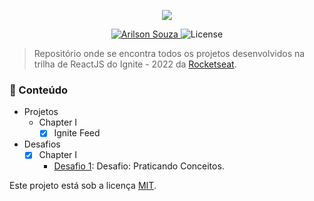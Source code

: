 <p align="center">
   <img src="https://i.imgur.com/mK8EFdg.png alt="Ignite - ReactJS"/>
</p>

<p align="center">
   <a href="https://www.linkedin.com/in/arilsonsouza/">
      <img alt="Arilson Souza" src="https://img.shields.io/badge/-Arilson Souza-01B755?style=flat&logo=Linkedin&logoColor=white" />
   </a>

  <img alt="License" src="https://img.shields.io/badge/license-MIT-01B755">
</p>

> Repositório onde se encontra todos os projetos desenvolvidos na trilha de ReactJS do Ignite - 2022 da [Rocketseat](https://github.com/Rocketseat).

### :pushpin: Conteúdo

- Projetos
  - Chapter I
    - [x] Ignite Feed 
- Desafios
  - [x] Chapter I
    - [Desafio 1](https://github.com/arilsonsouza/ignite-reactjs-2022-desafio-1): Desafio: Praticando Conceitos.

Este projeto está sob a licença [MIT](./LICENSE).